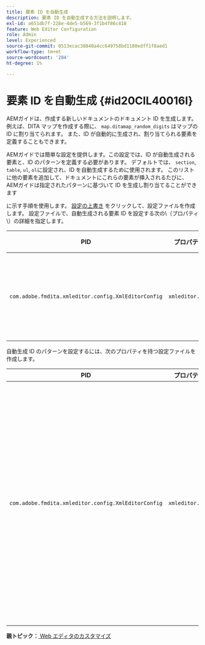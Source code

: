 ```yaml
---
title: 要素 ID を自動生成
description: 要素 ID を自動生成する方法を説明します。
exl-id: a651db7f-228e-4de5-b569-3f1b4f86c418
feature: Web Editor Configuration
role: Admin
level: Experienced
source-git-commit: 0513ecac38840a4cc649758bd1180edff1f8aed1
workflow-type: tm+mt
source-wordcount: '284'
ht-degree: 1%

---
```


# 要素 ID を自動生成 {#id20CIL40016I}

AEMガイドは、作成する新しいドキュメントのドキュメント ID を生成します。 例えば、DITA マップを作成する際に、 `map.ditamap_random_digits` はマップの ID に割り当てられます。 また、ID が自動的に生成され、割り当てられる要素を定義することもできます。

AEMガイドでは簡単な設定を提供します。この設定では、ID が自動生成される要素と、ID のパターンを定義する必要があります。 デフォルトでは、 `section`, `table`, `ul`, `ol`に設定され、ID を自動生成するために使用されます。 このリストに他の要素を追加して、ドキュメントにこれらの要素が挿入されるたびに、AEMガイドは指定されたパターンに基づいて ID を生成し割り当てることができます

に示す手順を使用します。 [設定の上書き](download-install-additional-config-override.md#) をクリックして、設定ファイルを作成します。 設定ファイルで、自動生成される要素 ID を設定する次の\（プロパティ\）の詳細を指定します。

| PID | プロパティキー | プロパティの値 |
|---|------------|--------------|
| `com.adobe.fmdita.xmleditor.config.XmlEditorConfig` | `xmleditor.classes` | 要素のコンマ区切りリストを指定します。 <br> **デフォルト値**: `"topic, section, table, simpletable, fig, image, ul, ol"` |

自動生成 ID のパターンを設定するには、次のプロパティを持つ設定ファイルを作成します。

| PID | プロパティキー | プロパティの値 |
|---|------------|--------------|
| `com.adobe.fmdita.xmleditor.config.XmlEditorConfig` | `xmleditor.pattern` | このフィールドのデフォルト値はに設定されています。 `${elementName}_${id}`. The `${elementName}` の値は、要素の名前に置き換えられます。 The `${id}` 変数は、要素の連続した番号を生成します。 例えば、自動生成された ID を持つ段落要素を割り当てた場合、トピックまたはドキュメントの最初の段落には p\_1 のような ID が、次の段落には p\_2 のような ID が付けられます。 ただし、別のドキュメントでは、ID 生成プロセスが再起動します。 つまり、別のドキュメントでは、p\_1 や p\_2 などの ID を段落要素に割り当てることができます。 **デフォルト値**: ``${elementName}_${id}`` |

**親トピック：**[ Web エディタのカスタマイズ](conf-web-editor.md)
